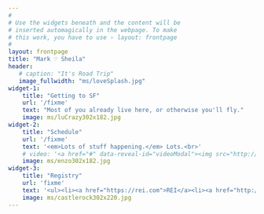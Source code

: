 ```yaml
---
#
# Use the widgets beneath and the content will be
# inserted automagically in the webpage. To make
# this work, you have to use › layout: frontpage
#
layout: frontpage
title: "Mark ♡ Sheila"
header:
   # caption: "It's Road Trip"
   image_fullwidth: "ms/loveSplash.jpg"
widget-1:
    title: "Getting to SF"
    url: '/fixme'
    text: "Most of you already live here, or otherwise you'll fly."
    image: ms/luCrazy302x182.jpg
widget-2:
    title: "Schedule"
    url: '/fixme'
    text: '<em>Lots of stuff happening.</em> Lots.<br>'
    # video: '<a href="#" data-reveal-id="videoModal"><img src="http://phlow.github.io/feeling-responsive/images/start-video-feeling-responsive-302x182.jpg" width="302" height="182" alt=""></a>'
    image: ms/enzo302x182.jpg
widget-3:
    title: "Registry"
    url: 'fixme'
    text: '<ul><li><a href="https://rei.com">REI</a><li><a href="http://www.amazon.com/registry/wedding/18PJAUXQVGHSJ">Amazon</a>'
    image: ms/castlerock302x220.jpg
---
```



<div id="" class="" data-reveal="">
</div>